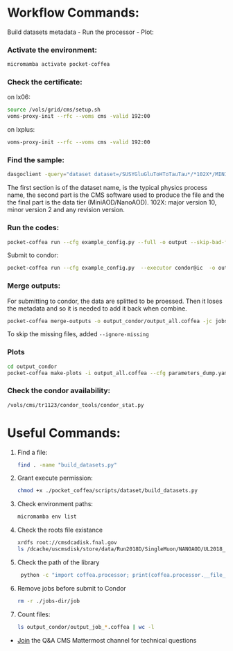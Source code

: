  # Workflow Commands:
 Build datasets metadata - Run the processor - Plot:
 
### Activate the environment:
```bash
micromamba activate pocket-coffea
```
### Check the certificate:
on lx06:
```bash
source /vols/grid/cms/setup.sh
voms-proxy-init --rfc --voms cms -valid 192:00
```
on lxplus:
```bash
voms-proxy-init --rfc --voms cms -valid 192:00
```
### Find the sample:
```bash
dasgoclient -query="dataset dataset=/SUSYGluGluToHToTauTau*/*102X*/MINIAODSIM"
```
The first section is of the dataset name, is the typical physics process name, the second part is the CMS software used to produce the file and the the final part is the data tier (MiniAOD/NanoAOD). 102X: major version 10, minor version 2 and any revision version.

### Run the codes:
```bash
pocket-coffea run --cfg example_config.py --full -o output --skip-bad-files
```
Submit to condor:
```bash
pocket-coffea run --cfg example_config.py  --executor condor@ic  -o output_condor --scaleout=100 --skip-bad-files
```

### Merge outputs:
For submitting to condor, the data are splitted to be proessed. Then it loses the metadata and so it is needed to add it back when combine. 
```bash
pocket-coffea merge-outputs -o output_condor/output_all.coffea -jc jobs-dir/job/jobs_config.yaml output_condor/output_job_*.coffea
```
To skip the missing files, added ```--ignore-missing```

### Plots 
```bash
cd output_condor
pocket-coffea make-plots -i output_all.coffea --cfg parameters_dump.yaml -o plots -op plotting_style.yaml
```

### Check the condor availability:
```bash
/vols/cms/tr1123/condor_tools/condor_stat.py
```

# Useful Commands:
1. Find a file:
    ```bash
    find . -name "build_datasets.py"
    ```
2. Grant execute permission:
   ```bash
   chmod +x ./pocket_coffea/scripts/dataset/build_datasets.py
   ```
3. Check environment paths:
   ```bash
   micromamba env list
   ```
4. Check the roots file existance
    ```bash
    xrdfs root://cmsdcadisk.fnal.gov
    ls /dcache/uscmsdisk/store/data/Run2018D/SingleMuon/NANOAOD/UL2018_MiniAODv2_NanoAODv9-v1/280000/
    ```
5. Check the path of the library
   ```bash
    python -c "import coffea.processor; print(coffea.processor.__file__)"
    ```
6. Remove jobs before submit to Condor
   ```bash
   rm -r ./jobs-dir/job
   ```
7. Count files:
   ```bash
   ls output_condor/output_job_*.coffea | wc -l
   ```
  
- [Join](https://mattermost.web.cern.ch/cms-exp/channels/pocketcoffea---qa) the Q&A CMS Mattermost channel for technical questions


